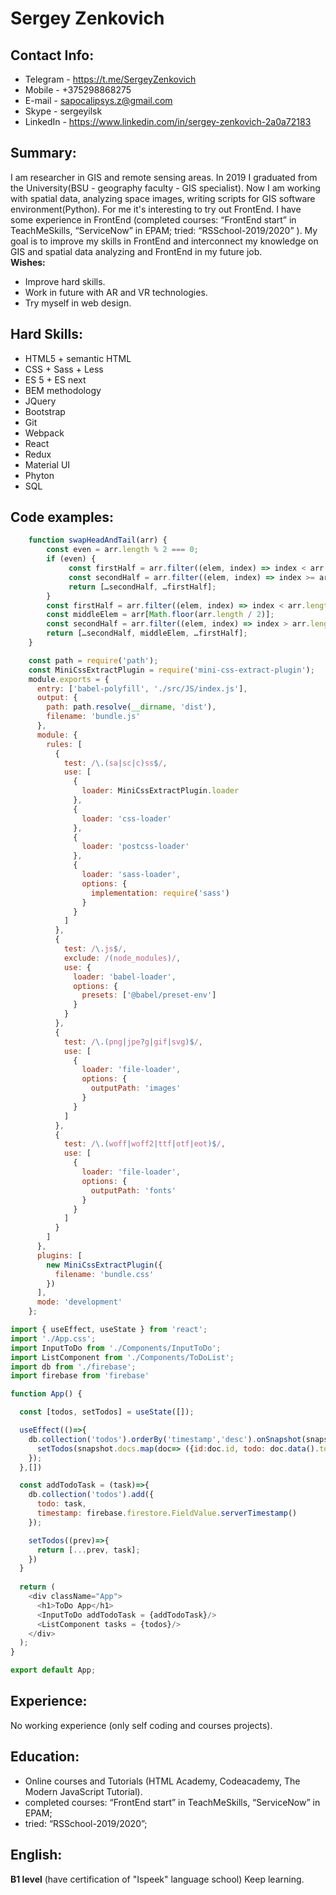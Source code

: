 # Sergey Zenkovich

## Contact Info:
* Telegram  - https://t.me/SergeyZenkovich
* Mobile - +375298868275 
* E-mail - sapocalipsys.z@gmail.com
* Skype - sergeyilsk
* LinkedIn - https://www.linkedin.com/in/sergey-zenkovich-2a0a72183

## Summary:
 I am researcher in GIS and remote sensing areas. In 2019 I graduated from the University(BSU - geography faculty - GIS specialist). Now I am working with spatial data, analyzing space images, writing scripts for GIS software environment(Python). For me it's interesting to try out FrontEnd. I have some experience in FrontEnd (completed courses: “FrontEnd start” in TeachMeSkills, “ServiceNow” in EPAM; tried: “RSSchool-2019/2020” ). My goal is to improve my skills in FrontEnd and interconnect my knowledge on GIS and spatial data analyzing and FrontEnd in my future job.<br/> 
**Wishes:**
 * Improve hard skills.
 * Work in future with AR and VR technologies.
 * Try myself in web design. 

## Hard Skills:
* HTML5 + semantic HTML
* CSS + Sass + Less
* ES 5 + ES next
* BEM methodology
* JQuery
* Bootstrap
* Git
* Webpack
* React
* Redux
* Material UI
* Phyton 
* SQL

## Code examples:
```Javascript
	function swapHeadAndTail(arr) {
		const even = arr.length % 2 === 0;
		if (even) {
		 	 const firstHalf = arr.filter((elem, index) => index < arr.length / 2);
		 	 const secondHalf = arr.filter((elem, index) => index >= arr.length / 2);
		 	 return […secondHalf, …firstHalf]; 
		}
		const firstHalf = arr.filter((elem, index) => index < arr.length / 2 - 1);
		const middleElem = arr[Math.floor(arr.length / 2)];
		const secondHalf = arr.filter((elem, index) => index > arr.length / 2);
		return […secondHalf, middleElem, …firstHalf]; 
	}
```
```Javascript
	const path = require('path');
	const MiniCssExtractPlugin = require('mini-css-extract-plugin');
	module.exports = {
	  entry: ['babel-polyfill', './src/JS/index.js'],
	  output: {
	    path: path.resolve(__dirname, 'dist'),
	    filename: 'bundle.js'
	  },
	  module: {
	    rules: [
	      {
	        test: /\.(sa|sc|c)ss$/,
	        use: [
	          {
	            loader: MiniCssExtractPlugin.loader
	          },
	          {
	            loader: 'css-loader'
	          },
	          {
	            loader: 'postcss-loader'
	          },
	          {
	            loader: 'sass-loader',
	            options: {
	              implementation: require('sass')
	            }
	          }
	        ]
	      },
	      {
	        test: /\.js$/,
	        exclude: /(node_modules)/,
	        use: {
	          loader: 'babel-loader',
	          options: {
	            presets: ['@babel/preset-env']
	          }
	        }
	      },
	      {
	        test: /\.(png|jpe?g|gif|svg)$/,
	        use: [
	          {
	            loader: 'file-loader',
	            options: {
	              outputPath: 'images'
	            }
	          }
	        ]
	      },
	      {
	        test: /\.(woff|woff2|ttf|otf|eot)$/,
	        use: [
	          {
	            loader: 'file-loader',
	            options: {
	              outputPath: 'fonts'
	            }
	          }
	        ]
	      }
	    ]
	  },
	  plugins: [
	    new MiniCssExtractPlugin({
	      filename: 'bundle.css'
	    })
	  ],
	  mode: 'development'
	};
```
```Javascript
import { useEffect, useState } from 'react';
import './App.css';
import InputToDo from './Components/InputToDo';
import ListComponent from './Components/ToDoList';
import db from './firebase';
import firebase from 'firebase'

function App() {

  const [todos, setTodos] = useState([]);

  useEffect(()=>{
    db.collection('todos').orderBy('timestamp','desc').onSnapshot(snapshot=>{
      setTodos(snapshot.docs.map(doc=> ({id:doc.id, todo: doc.data().todo})))
    });
  },[])

  const addTodoTask = (task)=>{
    db.collection('todos').add({
      todo: task,
      timestamp: firebase.firestore.FieldValue.serverTimestamp()
    });

    setTodos((prev)=>{
      return [...prev, task];
    })
  }
  
  return (
    <div className="App">
      <h1>ToDo App</h1>
      <InputToDo addTodoTask = {addTodoTask}/>
      <ListComponent tasks = {todos}/>
    </div>
  );
}

export default App;
```
## Experience:
 No working experience (only self coding and courses projects).
## Education:
* Online courses and Tutorials (HTML Academy, Codeacademy, The Modern JavaScript Tutorial).
* completed courses: “FrontEnd start” in TeachMeSkills, “ServiceNow” in EPAM;
* tried: “RSSchool-2019/2020”; 
## English:
 **B1 level** (have certification of "Ispeek" language school) Keep learning.

